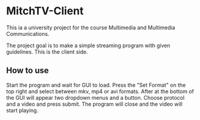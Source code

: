 # MitchTV-Client
This ia a university project for the course Multimedia and Multimedia Communications.

The project goal is to make a simple streaming program with given guidelines.
This is the client side.

## How to use
Start the program and wait for GUI to load. Press the "Set Format"  on the top right and select between mkv, mp4 or avi formats.
After at the bottom of the GUI will appear two dropdown menus and a button. Choose protocol and a video and press submit.
The program will close and the video will start playing.

